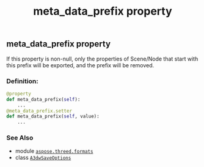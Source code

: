 ﻿---
title: meta_data_prefix property
second_title: Aspose.3D for Python via .NET API References
description: 
type: docs
weight: 100
url: /aspose.threed.formats/a3dwsaveoptions/meta_data_prefix/
is_root: false
---

## meta_data_prefix property


If this property is non-null, only the properties of Scene/Node that start with this prefix will be exported, and the prefix will be removed.
### Definition:
```python
@property
def meta_data_prefix(self):
    ...
@meta_data_prefix.setter
def meta_data_prefix(self, value):
    ...
```

### See Also
* module [`aspose.threed.formats`](../../)
* class [`A3dwSaveOptions`](/3d/python-net/aspose.threed.formats/a3dwsaveoptions)
